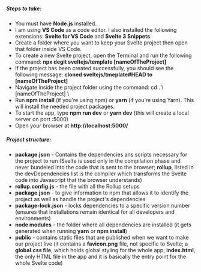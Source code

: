 ##### Steps to take: 
- You must have **Node.js** installed.
- I am using **VS Code** as a code editor. I also installed the following extensions: **Svelte for VS Code** and **Svelte 3 Snippets**.
- Create a folder where you want to keep your Svelte project then open that folder inside VS Code.
- To create a new Svelte project, open the Terminal and run the following command: **npx degit sveltejs/template [nameOfTheProject]**
- If the project has been created successfully, you should see the following message: **cloned sveltejs/tmeplate#HEAD to [nameOfTheProject]**
- Navigate inside the project folder using the command: cd . \ [nameOfTheProject] \ 
- Run **npm install** (if you're using npm) or **yarn** (if you're using Yarn). This will install the needed project packages.
- To start the app, type **npm run dev** or **yarn dev** (this will create a local server on port :5000)
- Open your browser at **http://localhost:5000/**

##### Project structure: 
- **package.json** - Contains the dependencies ans scripts necessary for the project to run (Svelte is used only in the compilation phase and never bundeled into the code that is sent to the browser; **rollup**, listed in the devDependencies list is the compiler which transforms the Svelte code into Javascript that the browser understands)
- **rollup.config.js** - the file with all the Rollup setups
- **package.json** - to give information to npm that allows it to identify the project as well as handle the project's dependencies
- **package-lock.json** - locks dependencies to a specific version number (ensures that installations remain identical for all developers and environments)
- **node modules** - the folder where all dependencies are installed (it gets generated when running **yarn** or **npm install**)
- **public** - contains static files that are published when we want to make our project live (it contains a **favicon.png** file, not specific to Svelte; a **global.css file**, which holds global styling for the whole app; **index.html**, the only HTML file in the app and it is basically the entry point for the whole Svelte code)
     



